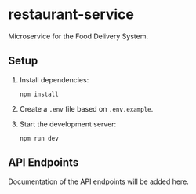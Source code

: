 # restaurant-service

Microservice for the Food Delivery System.

## Setup

1. Install dependencies:
   ```
   npm install
   ```

2. Create a `.env` file based on `.env.example`.

3. Start the development server:
   ```
   npm run dev
   ```

## API Endpoints

Documentation of the API endpoints will be added here.
